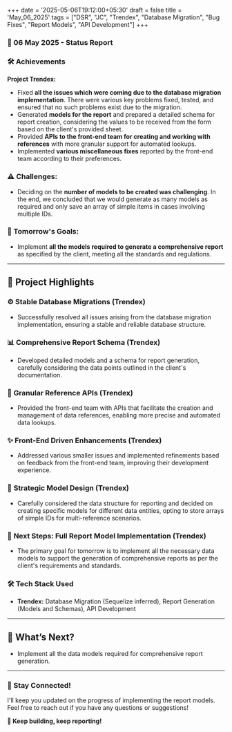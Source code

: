 +++
date = '2025-05-06T19:12:00+05:30'
draft = false
title = 'May_06_2025'
tags = ["DSR", "JC", "Trendex", "Database Migration", "Bug Fixes", "Report Models", "API Development"]
+++

### **📆 06 May 2025 - Status Report**

### **🛠 Achievements**
<!--more-->

**Project Trendex:**

- Fixed **all the issues which were coming due to the database migration implementation**. There were various key problems fixed, tested, and ensured that no such problems exist due to the migration.
- Generated **models for the report** and prepared a detailed schema for report creation, considering the values to be received from the form based on the client's provided sheet.
- Provided **APIs to the front-end team for creating and working with references** with more granular support for automated lookups.
- Implemented **various miscellaneous fixes** reported by the front-end team according to their preferences.

### **⚠️ Challenges:**

- Deciding on the **number of models to be created was challenging**. In the end, we concluded that we would generate as many models as required and only save an array of simple items in cases involving multiple IDs.

### **🎯 Tomorrow's Goals:**

- Implement **all the models required to generate a comprehensive report** as specified by the client, meeting all the standards and regulations.

---

## 📖 **Project Highlights**

### ⚙️ **Stable Database Migrations (Trendex)**

- Successfully resolved all issues arising from the database migration implementation, ensuring a stable and reliable database structure.

### 📊 **Comprehensive Report Schema (Trendex)**

- Developed detailed models and a schema for report generation, carefully considering the data points outlined in the client's documentation.

### 🔗 **Granular Reference APIs (Trendex)**

- Provided the front-end team with APIs that facilitate the creation and management of data references, enabling more precise and automated data lookups.

### ✨ **Front-End Driven Enhancements (Trendex)**

- Addressed various smaller issues and implemented refinements based on feedback from the front-end team, improving their development experience.

### 🧠 **Strategic Model Design (Trendex)**

- Carefully considered the data structure for reporting and decided on creating specific models for different data entities, opting to store arrays of simple IDs for multi-reference scenarios.

### 🚀 **Next Steps: Full Report Model Implementation (Trendex)**

- The primary goal for tomorrow is to implement all the necessary data models to support the generation of comprehensive reports as per the client's requirements and standards.

### 🛠️ **Tech Stack Used**

- **Trendex:** Database Migration (Sequelize inferred), Report Generation (Models and Schemas), API Development

---

## 🚀 **What’s Next?**

- Implement all the data models required for comprehensive report generation.

---

### **💬 Stay Connected!**

I'll keep you updated on the progress of implementing the report models. Feel free to reach out if you have any questions or suggestions!

**🚀 Keep building, keep reporting!**
